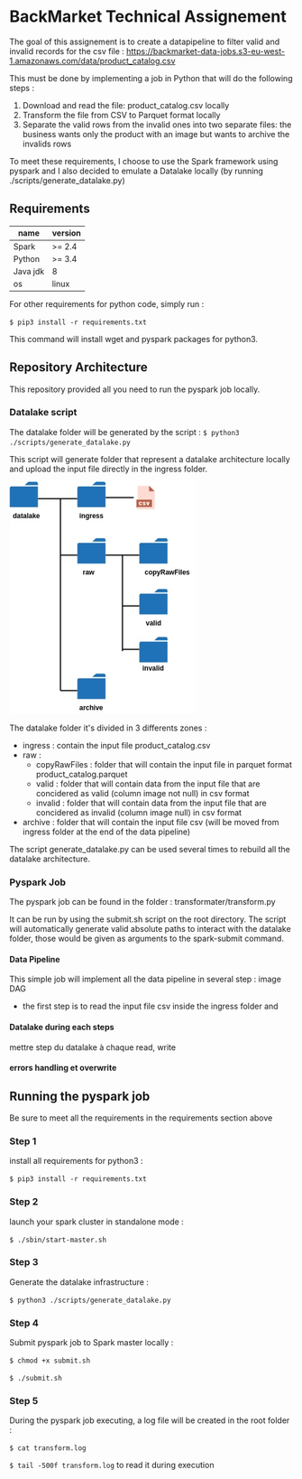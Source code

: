 # BackMarket Technical Assignement

The goal of this assignement is to create a datapipeline to filter valid and invalid records for the csv file :
 https://backmarket-data-jobs.s3-eu-west-1.amazonaws.com/data/product_catalog.csv

This must be done by implementing a job in Python that will do the following steps :
1. Download and read the file: product_catalog.csv locally
2. Transform the file from CSV to Parquet format locally
3. Separate the valid rows from the invalid ones into two separate files: the business wants only the product with an image but wants to archive the invalids rows

To meet these requirements, I choose to use the Spark framework using pyspark and I also decided to emulate a Datalake locally (by running ./scripts/generate_datalake.py)


## Requirements

name  | version
------------- | -------------
Spark  | >= 2.4
Python  | >= 3.4
Java jdk | 8
os | linux


For other requirements for python code, simply run :

`$ pip3 install -r requirements.txt`

This command will install wget and pyspark packages for python3.


## Repository Architecture

This repository provided all you need to run the pyspark job locally.

### Datalake script

The datalake folder will be generated by the script :
`$ python3 ./scripts/generate_datalake.py`

This script will generate folder that represent a datalake architecture locally and upload the input file directly in the ingress folder.

![datalake architecture](https://github.com/KarineAkninTech/BackMarketTest/blob/dev/images/datalake-architecture.jpg)

The datalake folder it's divided in 3 differents zones :
- ingress : contain the input file product_catalog.csv
- raw :
  - copyRawFiles : folder that will contain the input file in parquet format product_catalog.parquet
  - valid : folder that will contain data from the input file that are concidered as valid (column image not null) in csv format
  - invalid : folder that will contain data from the input file that are concidered as invalid (column image null) in csv format
- archive : folder that will contain the input file csv (will be moved from ingress folder at the end of the data pipeline)

The script generate_datalake.py can be used several times to rebuild all the datalake architecture.


### Pyspark Job
The pyspark job can be found in the folder : transformater/transform.py

It can be run by using the submit.sh script on the root directory. The script will automatically generate valid absolute paths to interact
with the datalake folder, those would be given as arguments to the spark-submit command.

#### Data Pipeline
This simple job will implement all the data pipeline in several step :
image DAG
- the first step is to read the input file csv inside the ingress folder and 

#### Datalake during each steps
mettre step du datalake à chaque read, write

#### errors handling et overwrite



## Running the pyspark job

Be sure to meet all the requirements in the requirements section above

### Step 1
install all requirements for python3 :

`$ pip3 install -r requirements.txt`


### Step 2
launch your spark cluster in standalone mode :

`$ ./sbin/start-master.sh`

### Step 3
Generate the datalake infrastructure :

`$ python3 ./scripts/generate_datalake.py`


### Step 4
Submit pyspark job to Spark master locally :

`$ chmod +x submit.sh`

`$ ./submit.sh`

### Step 5
During the pyspark job executing, a log file will be created in the root folder :

`$ cat transform.log`

`$ tail -500f transform.log` to read it during execution

